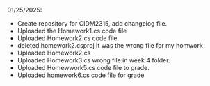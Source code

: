01/25/2025: 
- Create repository for CIDM2315, add changelog file.
- Uploaded the Homework1.cs code file
- Uploaded Homework2.cs code file.
- deleted homework2.csproj  It was the wrong file for my homwork
- Uploaded Homework2.cs
- Uploaded Homework3.cs wrong file in week 4 folder.
- Uploaded Homewwork5.cs code file to grade.
- Uploaded homework6.cs code file for grade
